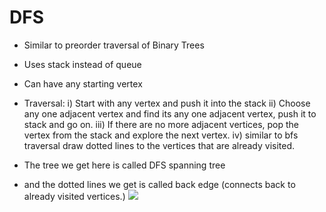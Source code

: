 # DFS
* Similar to preorder traversal of Binary Trees
* Uses stack instead of queue
* Can have any starting vertex
* Traversal:
  i) Start with any vertex and push it into the stack
  ii) Choose any one adjacent vertex and find its any one adjacent vertex, push it to stack and go on.
  iii) If there are no more adjacent vertices, pop the vertex from the stack and explore the next vertex.
  iv) similar to bfs traversal draw dotted lines to the vertices that are already visited.

* The tree we get here is called DFS spanning tree
* and the dotted lines we get is called back edge (connects back to already visited vertices.)
![](https://cdn.discordapp.com/attachments/763862219649450025/1039183192013422632/image.png )

